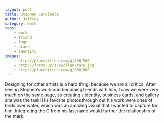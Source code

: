 ```yaml
---
layout: post
title: Stephen Cardinale
author: Jeffrey
category: work
tags:
    - work
    - friend
    - logo
    - brand
    - identity
images:
    - http://placekitten.com/g/400/500
    - http://foryo.us/1/swollen-face.jpg
    - http://placekitten.com/g/800/600
---
```


Designing for other artists is a hard thing, because we are all critics. After seeing Stephen’s work and becoming friends with him, I saw we were very much on the same page, so creating a identity, business cards, and gallery site was the task! His favorite photos through out his work were ones of birds over water, which was an amazing visual that I wanted to capture for him. Integrating the C from his last name would further the relationship of the mark.
